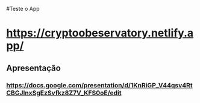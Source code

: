 #Teste o App
# https://cryptoobeservatory.netlify.app/



## Apresentação
### https://docs.google.com/presentation/d/1KnRiGP_V44qsv4RtCBGJInxSgEzSvfkz8Z7V_KFS0oE/edit
